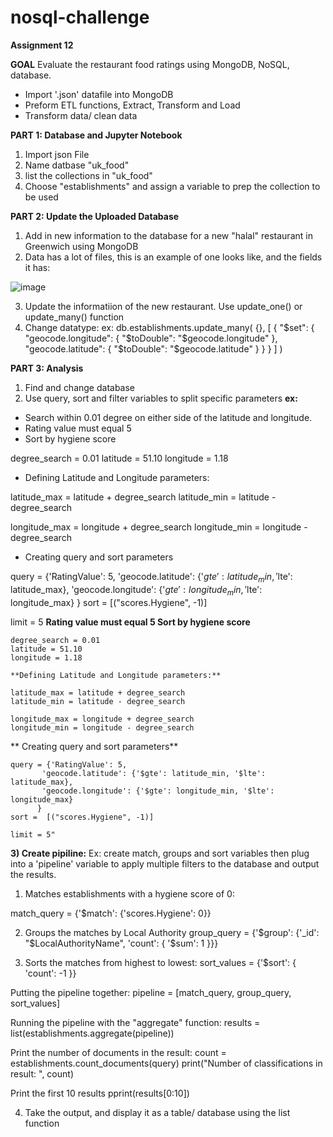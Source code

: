 # nosql-challenge
**Assignment 12**

**GOAL**
Evaluate the restaurant food ratings using MongoDB, NoSQL, database. 
- Import '.json' datafile into MongoDB
- Preform ETL functions, Extract, Transform and Load
- Transform data/ clean data

**PART 1: Database and Jupyter Notebook**
  1) Import json File
  2) Name datbase "uk_food"
  3) list the collections in "uk_food"
  4) Choose "establishments" and assign a variable to prep the collection to be used

**PART 2:  Update the Uploaded Database**
  1) Add in new information to the database for a new "halal" restaurant in Greenwich using MongoDB
  2) Data has a lot of files, this is an example of one looks like, and the fields it has:

  ![image](https://github.com/humaalam11/nosql-challenge/assets/130116747/19277ece-2786-43b3-82a5-53bd43d08739)
  
  3) Update the informatiion of the new restaurant. Use update_one() or update_many() function
  4) Change datatype:
     ex: db.establishments.update_many(
     {},
    [
        {
            "$set": {
                "geocode.longitude": { "$toDouble": "$geocode.longitude" },
                "geocode.latitude": { "$toDouble": "$geocode.latitude" }
            }
        }
    ]
)

**PART 3: Analysis**
  1) Find and change database
  2) Use query, sort and filter variables to split specific parameters
**ex:**
 - Search within 0.01 degree on either side of the latitude and longitude.
 - Rating value must equal 5
 - Sort by hygiene score

  degree_search = 0.01
  latitude = 51.10
  longitude = 1.18
  
  - Defining Latitude and Longitude parameters:
  
  latitude_max = latitude + degree_search
  latitude_min = latitude - degree_search
  
  longitude_max = longitude + degree_search
  longitude_min = longitude - degree_search
  
  - Creating query and sort parameters
  
  query = {'RatingValue': 5, 
           'geocode.latitude': {'$gte': latitude_min, '$lte': latitude_max},
           'geocode.longitude': {'$gte': longitude_min, '$lte': longitude_max}
          }
  sort =  [("scores.Hygiene", -1)]
  
  limit = 5
    **Rating value must equal 5
    Sort by hygiene score**
  
    degree_search = 0.01
    latitude = 51.10
    longitude = 1.18
  
    **Defining Latitude and Longitude parameters:**
  
    latitude_max = latitude + degree_search
    latitude_min = latitude - degree_search
  
    longitude_max = longitude + degree_search
    longitude_min = longitude - degree_search
  
   ** Creating query and sort parameters**
  
    query = {'RatingValue': 5, 
           'geocode.latitude': {'$gte': latitude_min, '$lte': latitude_max},
           'geocode.longitude': {'$gte': longitude_min, '$lte': longitude_max}
          }
    sort =  [("scores.Hygiene", -1)]
  
    limit = 5"
    
**3) Create pipiline:**
Ex: create match, groups and sort variables then plug into a 'pipeline' variable to apply multiple filters to the database and output the results.
  1. Matches establishments with a hygiene score of 0:
  
  match_query = {'$match': {'scores.Hygiene': 0}}
  
   2. Groups the matches by Local Authority
  group_query = {'$group': {'_id': "$LocalAuthorityName", 'count': { '$sum': 1 }}}
  
   3. Sorts the matches from highest to lowest:
  sort_values = {'$sort': { 'count': -1 }}
  
   Putting the pipeline together:
  pipeline = [match_query, group_query, sort_values]
  
  Running the pipeline with the "aggregate" function:
  results = list(establishments.aggregate(pipeline))
  
  Print the number of documents in the result:
  count = establishments.count_documents(query)
  print("Number of classifications in result: ", count)
  
  Print the first 10 results
  pprint(results[0:10])

4) Take the output, and display it as a table/ database using the list function
